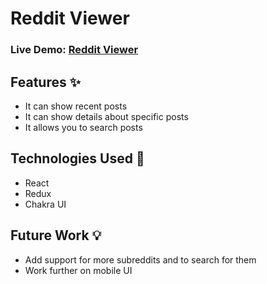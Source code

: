 # Reddit Viewer

### Live Demo: [Reddit Viewer](https://reddit-viewer.netlify.app/)

## Features :sparkles:

 - It can show recent posts
 - It can show details about specific posts
 - It allows you to search posts
## Technologies Used :rocket:
 - React
 - Redux
 - Chakra UI
## Future Work :bulb:
 - Add support for more subreddits and to search for them
 - Work further on mobile UI
